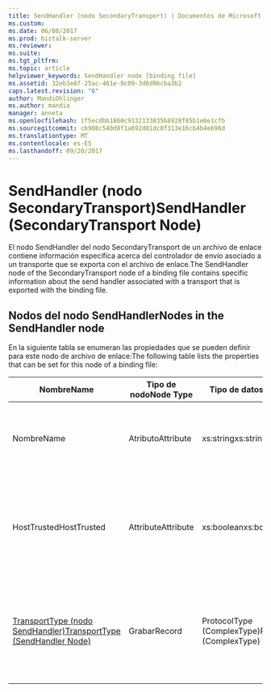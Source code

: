 ```yaml
---
title: SendHandler (nodo SecondaryTransport) | Documentos de Microsoft
ms.custom: 
ms.date: 06/08/2017
ms.prod: biztalk-server
ms.reviewer: 
ms.suite: 
ms.tgt_pltfrm: 
ms.topic: article
helpviewer_keywords: SendHandler node [binding file]
ms.assetid: 32eb3e87-25ac-461e-9c09-3d6d9bcba3b2
caps.latest.revision: "6"
author: MandiOhlinger
ms.author: mandia
manager: anneta
ms.openlocfilehash: 1f5ecdbb1860c9132133835b8928f85b1e0e1cfb
ms.sourcegitcommit: cb908c540d8f1a692d01dc8f313e16cb4b4e696d
ms.translationtype: MT
ms.contentlocale: es-ES
ms.lasthandoff: 09/20/2017
---
```

# <a name="sendhandler-secondarytransport-node"></a><span data-ttu-id="55982-102">SendHandler (nodo SecondaryTransport)</span><span class="sxs-lookup"><span data-stu-id="55982-102">SendHandler (SecondaryTransport Node)</span></span>
<span data-ttu-id="55982-103">El nodo SendHandler del nodo SecondaryTransport de un archivo de enlace contiene información específica acerca del controlador de envío asociado a un transporte que se exporta con el archivo de enlace.</span><span class="sxs-lookup"><span data-stu-id="55982-103">The SendHandler node of the SecondaryTransport node of a binding file contains specific information about the send handler associated with a transport that is exported with the binding file.</span></span>  
  
## <a name="nodes-in-the-sendhandler-node"></a><span data-ttu-id="55982-104">Nodos del nodo SendHandler</span><span class="sxs-lookup"><span data-stu-id="55982-104">Nodes in the SendHandler node</span></span>  
 <span data-ttu-id="55982-105">En la siguiente tabla se enumeran las propiedades que se pueden definir para este nodo de archivo de enlace:</span><span class="sxs-lookup"><span data-stu-id="55982-105">The following table lists the properties that can be set for this node of a binding file:</span></span>  
  
|<span data-ttu-id="55982-106">**Nombre**</span><span class="sxs-lookup"><span data-stu-id="55982-106">**Name**</span></span>|<span data-ttu-id="55982-107">**Tipo de nodo**</span><span class="sxs-lookup"><span data-stu-id="55982-107">**Node Type**</span></span>|<span data-ttu-id="55982-108">**Tipo de datos**</span><span class="sxs-lookup"><span data-stu-id="55982-108">**Data Type**</span></span>|<span data-ttu-id="55982-109">**Description**</span><span class="sxs-lookup"><span data-stu-id="55982-109">**Description**</span></span>|<span data-ttu-id="55982-110">**Restricciones**</span><span class="sxs-lookup"><span data-stu-id="55982-110">**Restrictions**</span></span>|<span data-ttu-id="55982-111">**Comentarios**</span><span class="sxs-lookup"><span data-stu-id="55982-111">**Comments**</span></span>|  
|--------------|-------------------|-------------------|---------------------|----------------------|------------------|  
|<span data-ttu-id="55982-112">Nombre</span><span class="sxs-lookup"><span data-stu-id="55982-112">Name</span></span>|<span data-ttu-id="55982-113">Atributo</span><span class="sxs-lookup"><span data-stu-id="55982-113">Attribute</span></span>|<span data-ttu-id="55982-114">xs:string</span><span class="sxs-lookup"><span data-stu-id="55982-114">xs:string</span></span>|<span data-ttu-id="55982-115">Especifica el nombre del controlador de envío asociado al transporte.</span><span class="sxs-lookup"><span data-stu-id="55982-115">Specifies the name of the send handler associated with the transport.</span></span>|<span data-ttu-id="55982-116">No requerido</span><span class="sxs-lookup"><span data-stu-id="55982-116">Not required</span></span>|<span data-ttu-id="55982-117">Valor predeterminado: vacío</span><span class="sxs-lookup"><span data-stu-id="55982-117">Default value: empty</span></span>|  
|<span data-ttu-id="55982-118">HostTrusted</span><span class="sxs-lookup"><span data-stu-id="55982-118">HostTrusted</span></span>|<span data-ttu-id="55982-119">Attribute</span><span class="sxs-lookup"><span data-stu-id="55982-119">Attribute</span></span>|<span data-ttu-id="55982-120">xs:boolean</span><span class="sxs-lookup"><span data-stu-id="55982-120">xs:boolean</span></span>|<span data-ttu-id="55982-121">Especifica si el host asociado al controlador de envío es de confianza.</span><span class="sxs-lookup"><span data-stu-id="55982-121">Specifies whether the host associated with the send handler is trusted.</span></span>|<span data-ttu-id="55982-122">Necesario</span><span class="sxs-lookup"><span data-stu-id="55982-122">Required</span></span>|<span data-ttu-id="55982-123">Valor predeterminado: ninguno</span><span class="sxs-lookup"><span data-stu-id="55982-123">Default value: none</span></span><br /><br /> <span data-ttu-id="55982-124">Establecido en **true** si el host es de confianza, en caso contrario, se establece en **false**.</span><span class="sxs-lookup"><span data-stu-id="55982-124">Set to **true** if host is trusted, otherwise set to **false**.</span></span>|  
|[<span data-ttu-id="55982-125">TransportType (nodo SendHandler)</span><span class="sxs-lookup"><span data-stu-id="55982-125">TransportType (SendHandler Node)</span></span>](../core/transporttype-sendhandler-node.md)|<span data-ttu-id="55982-126">Grabar</span><span class="sxs-lookup"><span data-stu-id="55982-126">Record</span></span>|<span data-ttu-id="55982-127">ProtocolType (ComplexType)</span><span class="sxs-lookup"><span data-stu-id="55982-127">ProtocolType (ComplexType)</span></span>|<span data-ttu-id="55982-128">Especifica el tipo de transporte, que también es el nombre del adaptador usado con este controlador de envío.</span><span class="sxs-lookup"><span data-stu-id="55982-128">Specifies the transport type, which is also the name of the adapter used with this send handler.</span></span>|<span data-ttu-id="55982-129">Necesario</span><span class="sxs-lookup"><span data-stu-id="55982-129">Required</span></span>|<span data-ttu-id="55982-130">Valor predeterminado: ninguno</span><span class="sxs-lookup"><span data-stu-id="55982-130">Default value: none</span></span>|